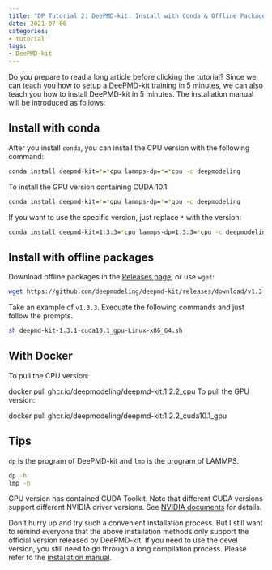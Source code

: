 ```yaml
---
title: "DP Tutorial 2: DeePMD-kit: Install with Conda & Offline Packages & Docker"
date: 2021-07-06
categories:
- tutorial
tags:
- DeePMD-kit
---
```

Do you prepare to read a long article before clicking the tutorial? Since we can teach you how to setup a DeePMD-kit training in 5 minutes, we can also teach you how to install DeePMD-kit in 5 minutes. The installation manual will be introduced as follows:

<!-- more -->

## Install with conda

After you install `conda`, you can install the CPU version with the following command:

```sh
conda install deepmd-kit=*=*cpu lammps-dp=*=*cpu -c deepmodeling
```

To install the GPU version containing CUDA 10.1:

```sh
conda install deepmd-kit=*=*gpu lammps-dp=*=*gpu -c deepmodeling
```

If you want to use the specific version, just replace `*` with the version:

```sh
conda install deepmd-kit=1.3.3=*cpu lammps-dp=1.3.3=*cpu -c deepmodeling
```

## Install with offline packages

Download offline packages in the [Releases page](https://github.com/deepmodeling/deepmd-kit/releases), or use `wget`:

```sh
wget https://github.com/deepmodeling/deepmd-kit/releases/download/v1.3.3/deepmd-kit-1.3.3-cuda10.1_gpu-Linux-x86_64.sh -O deepmd-kit-1.3.3-cuda10.1_gpu-Linux-x86_64.sh
```

Take an example of `v1.3.3`. Execuate the following commands and just follow the prompts.

```sh
sh deepmd-kit-1.3.1-cuda10.1_gpu-Linux-x86_64.sh
```

## With Docker

To pull the CPU version:

docker pull ghcr.io/deepmodeling/deepmd-kit:1.2.2_cpu
To pull the GPU version:

docker pull ghcr.io/deepmodeling/deepmd-kit:1.2.2_cuda10.1_gpu

## Tips

`dp` is the program of DeePMD-kit and `lmp` is the program of LAMMPS.

```sh
dp -h
lmp -h
```

GPU version has contained CUDA Toolkit. Note that different CUDA versions support different NVIDIA driver versions. See [NVIDIA documents](https://docs.nvidia.com/deploy/cuda-compatibility/) for details.

Don't hurry up and try such a convenient installation process. But I still want to remind everyone that the above installation methods only support the official version released by DeePMD-kit. If you need to use the devel version, you still need to go through a long compilation process. Please refer to the [installation manual](https://docs.deepmodeling.org/projects/deepmd/).
